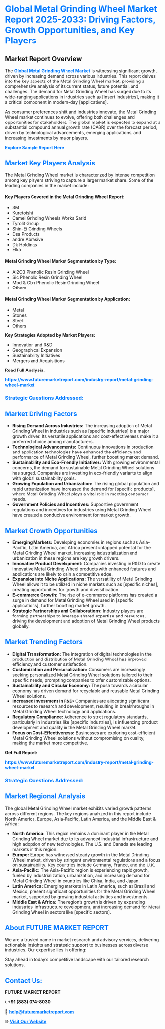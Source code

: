 <h1 style="color: #007BFF;">Global Metal Grinding Wheel Market Report 2025-2033: Driving Factors, Growth Opportunities, and Key Players</h1>

<section id="overview">
<h2>Market Report Overview</h2>
<p>The <a href="https://www.futuremarketreport.com/industry-report/metal-grinding-wheel-market" style="color: #007BFF; text-decoration: none;"><strong>Global Metal Grinding Wheel Market</strong></a> is witnessing significant growth, driven by increasing demand across various industries. This report delves into the key aspects of the Metal Grinding Wheel market, providing a comprehensive analysis of its current status, future potential, and challenges. The demand for Metal Grinding Wheel has surged due to its wide-ranging applications in industries such as [insert industries], making it a critical component in modern-day [applications].</p>
<p>As consumer preferences shift and industries innovate, the Metal Grinding Wheel market continues to evolve, offering both challenges and opportunities for stakeholders. The global market is expected to expand at a substantial compound annual growth rate (CAGR) over the forecast period, driven by technological advancements, emerging applications, and increasing investments by major players.</p>
</section>

<section id="overview">
<p><a href="https://www.futuremarketreport.com/request-sample/reportId=31005" style="color: #007BFF; text-decoration: none;"><strong>Explore Sample Report Here</strong></a></p>
</section>

<section id="key-players">
<h2 style="color: #007BFF;">Market Key Players Analysis</h2>
<p>The Metal Grinding Wheel market is characterized by intense competition among key players striving to capture a larger market share. Some of the leading companies in the market include:</p>
<h4>Key Players Covered in the Metal Grinding Wheel Report:</h4>
<ul><li>3M</li><li>Kuretoishi</li><li>Camel Grinding Wheels Works Sarid</li><li>Tyrolit Group</li><li>Shin-Ei Grinding Wheels</li><li>Dsa Products</li><li>andre Abrasive</li><li>Dk Holdings</li><li>Elka</li></ul>
<h4>Metal Grinding Wheel Market Segmentation by Type:</h4>
<ul><li>Al2O3 Phenolic Resin Grinding Wheel</li><li>Sic Phenolic Resin Grinding Wheel</li><li>Mbd &amp; Cbn Phenolic Resin Grinding Wheel</li><li>Others</li></ul>

<h4>Metal Grinding Wheel Market Segmentation by Application:</h4>
<ul><li>Metal</li><li>Stones</li><li>Steel</li><li>Others</li></ul>
<p><strong>Key Strategies Adopted by Market Players:</strong></p>
<ul>
<li>Innovation and R&D</li>
<li>Geographical Expansion</li>
<li>Sustainability Initiatives</li>
<li>Mergers and Acquisitions</li>
</ul>
</section>

<section>
<p><strong>Read Full Analysis: </strong></p><a href="https://www.futuremarketreport.com/industry-report/metal-grinding-wheel-market" style="color: #007BFF; text-decoration: none;"><strong>https://www.futuremarketreport.com/industry-report/metal-grinding-wheel-market</strong></a>
<h3 style="color: #007BFF;">Strategic Questions Addressed:</h3>
</section>

<section id="driving-factors">
<h2 style="color: #007BFF;">Market Driving Factors</h2>
<ul>
<li><strong>Rising Demand Across Industries:</strong> The increasing adoption of Metal Grinding Wheel in industries such as [specific industries] is a major growth driver. Its versatile applications and cost-effectiveness make it a preferred choice among manufacturers.</li>
<li><strong>Technological Advancements:</strong> Continuous innovations in production and application technologies have enhanced the efficiency and performance of Metal Grinding Wheel, further boosting market demand.</li>
<li><strong>Sustainability and Eco-Friendly Initiatives:</strong> With growing environmental concerns, the demand for sustainable Metal Grinding Wheel solutions has surged. Companies are investing in eco-friendly variants to align with global sustainability goals.</li>
<li><strong>Growing Population and Urbanization:</strong> The rising global population and rapid urbanization have increased the demand for [specific products], where Metal Grinding Wheel plays a vital role in meeting consumer needs.</li>
<li><strong>Government Policies and Incentives:</strong> Supportive government regulations and incentives for industries using Metal Grinding Wheel have created a conducive environment for market growth.</li>
</ul>
</section>

<section id="growth-opportunities">
<h2 style="color: #007BFF;">Market Growth Opportunities</h2>
<ul>
<li><strong>Emerging Markets:</strong> Developing economies in regions such as Asia-Pacific, Latin America, and Africa present untapped potential for the Metal Grinding Wheel market. Increasing industrialization and urbanization in these regions are key growth drivers.</li>
<li><strong>Innovative Product Development:</strong> Companies investing in R&D to create innovative Metal Grinding Wheel products with enhanced features and applications are likely to gain a competitive edge.</li>
<li><strong>Expansion into Niche Applications:</strong> The versatility of Metal Grinding Wheel allows it to be utilized in niche markets such as [specific niches], creating opportunities for growth and diversification.</li>
<li><strong>E-commerce Growth:</strong> The rise of e-commerce platforms has created a surge in demand for Metal Grinding Wheel used in [specific applications], further boosting market growth.</li>
<li><strong>Strategic Partnerships and Collaborations:</strong> Industry players are forming partnerships to leverage shared expertise and resources, driving the development and adoption of Metal Grinding Wheel products globally.</li>
</ul>
</section>

<section id="trending-factors">
<h2 style="color: #007BFF;">Market Trending Factors</h2>
<ul>
<li><strong>Digital Transformation:</strong> The integration of digital technologies in the production and distribution of Metal Grinding Wheel has improved efficiency and customer satisfaction.</li>
<li><strong>Customization and Personalization:</strong> Consumers are increasingly seeking personalized Metal Grinding Wheel solutions tailored to their specific needs, prompting companies to offer customizable options.</li>
<li><strong>Sustainability and Circular Economy:</strong> The push towards a circular economy has driven demand for recyclable and reusable Metal Grinding Wheel solutions.</li>
<li><strong>Increased Investment in R&D:</strong> Companies are allocating significant resources to research and development, resulting in breakthroughs in Metal Grinding Wheel technology and applications.</li>
<li><strong>Regulatory Compliance:</strong> Adherence to strict regulatory standards, particularly in industries like [specific industries], is influencing product development and quality in the Metal Grinding Wheel market.</li>
<li><strong>Focus on Cost-Effectiveness:</strong> Businesses are exploring cost-efficient Metal Grinding Wheel solutions without compromising on quality, making the market more competitive.</li>
</ul>
</section>

<section>
<p><strong>Get Full Report: </strong></p><a href="https://www.futuremarketreport.com/industry-report/metal-grinding-wheel-market" style="color: #007BFF; text-decoration: none;"><strong>https://www.futuremarketreport.com/industry-report/metal-grinding-wheel-market</strong></a>
<h3 style="color: #007BFF;">Strategic Questions Addressed:</h3>
</section>


<section id="regional-analysis">
<h2 style="color: #007BFF;">Market Regional Analysis</h2>
<p>The global Metal Grinding Wheel market exhibits varied growth patterns across different regions. The key regions analyzed in this report include North America, Europe, Asia-Pacific, Latin America, and the Middle East & Africa:</p>
<ul>
<li><strong>North America:</strong> This region remains a dominant player in the Metal Grinding Wheel market due to its advanced industrial infrastructure and high adoption of new technologies. The U.S. and Canada are leading markets in this region.</li>
<li><strong>Europe:</strong> Europe has witnessed steady growth in the Metal Grinding Wheel market, driven by stringent environmental regulations and a focus on sustainability. Key countries include Germany, France, and the U.K.</li>
<li><strong>Asia-Pacific:</strong> The Asia-Pacific region is experiencing rapid growth, fueled by industrialization, urbanization, and increasing demand for Metal Grinding Wheel in countries like China, India, and Japan.</li>
<li><strong>Latin America:</strong> Emerging markets in Latin America, such as Brazil and Mexico, present significant opportunities for the Metal Grinding Wheel market, supported by growing industrial activities and investments.</li>
<li><strong>Middle East & Africa:</strong> The region’s growth is driven by expanding industries, infrastructure development, and increasing demand for Metal Grinding Wheel in sectors like [specific sectors].</li>
</ul>
</section>

<footer>
<h2 style="color: #007BFF;">About FUTURE MARKET REPORT</h2>
<p>We are a trusted name in market research and advisory services, delivering actionable insights and strategic support to businesses across diverse industries. Our expertise lies in offering:</p>

<p>Stay ahead in today’s competitive landscape with our tailored research solutions.</p>

<h2 style="color: #007BFF;">Contact Us:</h2>
<p><strong>FUTURE MARKET REPORT</strong></p>
<p>📞 <strong>+91 (883) 074-8030</strong></p>
<p>📧 <strong><a href="mailto:help@futuremarketreport.com" style="color: #007BFF;">help@futuremarketreport.com</a></strong></p>
<p>🌐 <strong><a href="https://www.futuremarketreport.com/" style="color: #007BFF;">Visit Our Website</a></strong></p>
</footer>